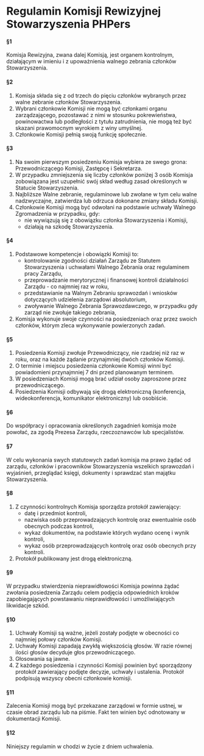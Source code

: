 # Regulamin Komisji Rewizyjnej Stowarzyszenia PHPers

#### §1

Komisja Rewizyjna, zwana dalej Komisją, jest organem kontrolnym, działającym w imieniu i z upoważnienia walnego zebrania członków Stowarzyszenia.

#### §2

1. Komisja składa się z od trzech do pięciu członków wybranych przez walne zebranie członków Stowarzyszenia. 
2. Wybrani członkowie Komisji nie mogą być członkami organu zarządzającego, pozostawać z nimi w stosunku pokrewieństwa, powinowactwa lub podległości z tytułu zatrudnienia, nie mogą też być skazani prawomocnym wyrokiem z winy umyślnej.
3. Członkowie Komisji pełnią swoją funkcję społecznie.

#### §3

1. Na swoim pierwszym posiedzeniu Komisja wybiera ze swego grona: Przewodniczącego Komisji, Zastępcę i Sekretarza.
2. W przypadku zmniejszenia się liczby członków poniżej 3 osób Komisja zobowiązana jest uzupełnić swój skład według zasad określonych w Statucie Stowarzyszenia.
3. Najbliższe Walne zebranie, regulaminowe lub zwołane w tym celu walne nadzwyczajne, zatwierdza lub odrzuca dokonane zmiany składu Komisji.
4. Członkowie Komisji mogą być odwołani na podstawie uchwały Walnego Zgromadzenia w przypadku, gdy:
   * nie wywiązują się z obowiązku członka Stowarzyszenia i Komisji, 
   * działają na szkodę Stowarzyszenia. 

#### §4

1. Podstawowe kompetencje i obowiązki Komisji to:
   * kontrolowanie zgodności działań Zarządu ze Statutem Stowarzyszenia i uchwałami Walnego Zebrania oraz regulaminem pracy Zarządu,
   * przeprowadzanie merytorycznej i finansowej kontroli działalności Zarządu - co najmniej raz w roku, 
   * przedstawianie na Walnym Zebraniu sprawozdań i wniosków dotyczących udzielenia zarządowi absolutorium, 
   * zwoływanie Walnego Zebrania Sprawozdawczego, w przypadku gdy zarząd nie zwołuje takiego zebrania,
2. Komisja wykonuje swoje czynności na posiedzeniach oraz przez swoich członków, którym zleca wykonywanie powierzonych zadań.

#### §5

1. Posiedzenia Komisji zwołuje Przewodniczący, nie rzadziej niż raz w roku, oraz na każde żądanie przynajmniej dwóch członków Komisji.
2. O terminie i miejscu posiedzenia członkowie Komisji winni być powiadomieni przynajmniej 7 dni przed planowanym terminem.
3. W posiedzeniach Komisji mogą brać udział osoby zaproszone przez przewodniczącego.
4. Posiedzenia Komisji odbywają się drogą elektroniczną (konferencja, wideokonferencja, komunikator elektroniczny) lub osobiście.

#### §6

Do współpracy i opracowania określonych zagadnień komisja może powołać, za zgodą Prezesa Zarządu, rzeczoznawców lub specjalistów.

#### §7

W celu wykonania swych statutowych zadań komisja ma prawo żądać od zarządu, członków i pracowników Stowarzyszenia wszelkich sprawozdań i wyjaśnień, przeglądać księgi, dokumenty i sprawdzać stan majątku Stowarzyszenia.

#### §8

1. Z czynności kontrolnych Komisja sporządza protokół zawierający:
    * datę i przedmiot kontroli,
    * nazwiska osób przeprowadzających kontrolę oraz ewentualnie osób obecnych podczas kontroli, 
    * wykaz dokumentów, na podstawie których wydano ocenę i wynik kontroli,
    * wykaz osób przeprowadzających kontrolę oraz osób obecnych przy kontroli.
2. Protokół publikowany jest drogą elektroniczną.

#### §9

W przypadku stwierdzenia nieprawidłowości Komisja powinna żądać zwołania posiedzenia Zarządu celem podjęcia odpowiednich kroków zapobiegających powstawaniu nieprawidłowości i umożliwiających likwidacje szkód.

#### §10

1. Uchwały Komisji są ważne, jeżeli zostały podjęte w obecności co najmniej połowy członków Komisji. 
2. Uchwały Komisji zapadają zwykłą większością głosów. W razie równej ilości głosów decyduje głos przewodniczącego.
3. Głosowania są jawne.
4. Z każdego posiedzenia i czynności Komisji powinien być sporządzony protokół zawierający podjęte decyzje, uchwały i ustalenia. Protokół podpisują wszyscy obecni członkowie komisji.

#### §11

Zalecenia Komisji mogą być przekazane zarządowi w formie ustnej, w czasie obrad zarządu lub na piśmie. Fakt ten winien być odnotowany w dokumentacji Komisji.

#### §12

Niniejszy regulamin w chodzi w życie z dniem uchwalenia.